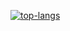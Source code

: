 <a href="https://github.com/shanmiteko"><img src="https://github-readme-stats.vercel.app/api/top-langs/?username=shanmiteko&theme=prussian&layout=compact" alt="top-langs"></img></a>
<!-- <pre><code>
          __                                      __   __              
         |  \                                    |  \ |  \             
  _______| ▓▓____   ______  _______  ______ ____  \▓▓_| ▓▓_    ______  
 /       \ ▓▓    \ |      \|       \|      \    \|  \   ▓▓ \  /      \ 
|  ▓▓▓▓▓▓▓ ▓▓▓▓▓▓▓\ \▓▓▓▓▓▓\ ▓▓▓▓▓▓▓\ ▓▓▓▓▓▓\▓▓▓▓\ ▓▓\▓▓▓▓▓▓ |  ▓▓▓▓▓▓\
 \▓▓    \| ▓▓  | ▓▓/      ▓▓ ▓▓  | ▓▓ ▓▓ | ▓▓ | ▓▓ ▓▓ | ▓▓ __| ▓▓    ▓▓
 _\▓▓▓▓▓▓\ ▓▓  | ▓▓  ▓▓▓▓▓▓▓ ▓▓  | ▓▓ ▓▓ | ▓▓ | ▓▓ ▓▓ | ▓▓|  \ ▓▓▓▓▓▓▓▓
|       ▓▓ ▓▓  | ▓▓\▓▓    ▓▓ ▓▓  | ▓▓ ▓▓ | ▓▓ | ▓▓ ▓▓  \▓▓  ▓▓\▓▓     \
 \▓▓▓▓▓▓▓ \▓▓   \▓▓ \▓▓▓▓▓▓▓\▓▓   \▓▓\▓▓  \▓▓  \▓▓\▓▓   \▓▓▓▓  \▓▓▓▓▓▓▓
</code></pre> -->
